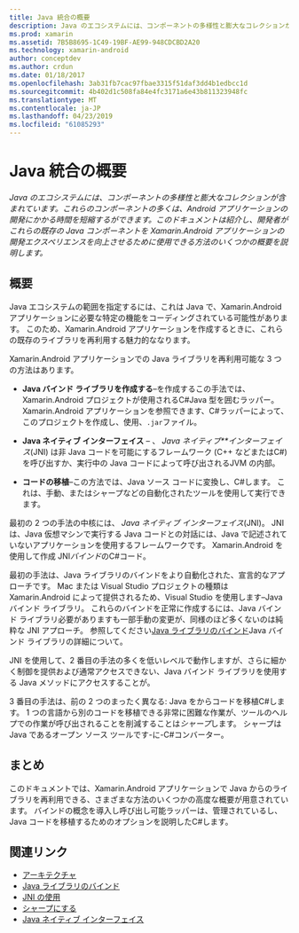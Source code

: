 ```yaml
---
title: Java 統合の概要
description: Java のエコシステムには、コンポーネントの多様性と膨大なコレクションが含まれています。 これらのコンポーネントの多くは、Android アプリケーションの開発にかかる時間を短縮するができます。 このドキュメントは紹介し、開発者がこれらの既存の Java コンポーネントを Xamarin.Android アプリケーションの開発エクスペリエンスを向上させるために使用できる方法のいくつかの概要を説明します。
ms.prod: xamarin
ms.assetid: 7B5B8695-1C49-19BF-AE99-948CDCBD2A20
ms.technology: xamarin-android
author: conceptdev
ms.author: crdun
ms.date: 01/18/2017
ms.openlocfilehash: 3ab31fb7cac97fbae3315f51daf3dd4b1edbcc1d
ms.sourcegitcommit: 4b402d1c508fa84e4fc3171a6e43b811323948fc
ms.translationtype: MT
ms.contentlocale: ja-JP
ms.lasthandoff: 04/23/2019
ms.locfileid: "61085293"
---
```

# <a name="java-integration-overview"></a>Java 統合の概要

_Java のエコシステムには、コンポーネントの多様性と膨大なコレクションが含まれています。これらのコンポーネントの多くは、Android アプリケーションの開発にかかる時間を短縮するができます。このドキュメントは紹介し、開発者がこれらの既存の Java コンポーネントを Xamarin.Android アプリケーションの開発エクスペリエンスを向上させるために使用できる方法のいくつかの概要を説明します。_


## <a name="overview"></a>概要

Java エコシステムの範囲を指定するには、これは Java で、Xamarin.Android アプリケーションに必要な特定の機能をコーディングされている可能性があります。 このため、Xamarin.Android アプリケーションを作成するときに、これらの既存のライブラリを再利用する魅力的ななります。 

Xamarin.Android アプリケーションでの Java ライブラリを再利用可能な 3 つの方法はあります。 

-   **Java バインド ライブラリを作成する**&ndash;を作成するこの手法では、Xamarin.Android プロジェクトが使用されるC#Java 型を囲むラッパー。 Xamarin.Android アプリケーションを参照できます、C#ラッパーによって、このプロジェクトを作成し、使用、`.jar`ファイル。 

-   **Java ネイティブ インターフェイス** &ndash; 、 *Java ネイティブ**インターフェイス*(JNI) は非 Java コードを可能にするフレームワーク (C++ などまたはC#) を呼び出すか、実行中の Java コードによって呼び出されるJVM の内部。 

-   **コードの移植**&ndash;この方法では、Java ソース コードに変換し、C#します。 これは、手動、またはシャープなどの自動化されたツールを使用して実行できます。 

最初の 2 つの手法の中核には、 *Java ネイティブ インターフェイス*(JNI)。 JNI は、Java 仮想マシンで実行する Java コードとの対話には、Java で記述されていないアプリケーションを使用するフレームワークです。 Xamarin.Android を使用して作成 JNI*バインド*のC#コード。 

最初の手法は、Java ライブラリのバインドをより自動化された、宣言的なアプローチです。 Mac または Visual Studio プロジェクトの種類は Xamarin.Android によって提供されるため、Visual Studio を使用します&ndash;Java バインド ライブラリ。 これらのバインドを正常に作成するには、Java バインド ライブラリ必要がありますも一部手動の変更が、同様のほど多くないのは純粋な JNI アプローチ。 参照してください[Java ライブラリのバインド](~/android/platform/binding-java-library/index.md)Java バインド ライブラリの詳細について。 

JNI を使用して、2 番目の手法の多くを低いレベルで動作しますが、さらに細かく制御を提供および通常アクセスできない、Java バインド ライブラリを使用する Java メソッドにアクセスすることが。 

3 番目の手法は、前の 2 つのまったく異なる: Java をからコードを移植C#します。 1 つの言語から別のコードを移植できる非常に困難な作業が、ツールのヘルプでの作業が呼び出されることを削減することは*シャープ*します。 シャープは Java であるオープン ソース ツールです-に-C#コンバーター。 



## <a name="summary"></a>まとめ

このドキュメントでは、Xamarin.Android アプリケーションで Java からのライブラリを再利用できる、さまざまな方法のいくつかの高度な概要が用意されています。 バインドの概念を導入し呼び出し可能ラッパーは、管理されているし、Java コードを移植するためのオプションを説明したC#します。 


## <a name="related-links"></a>関連リンク

- [アーキテクチャ](~/android/internals/architecture.md)
- [Java ライブラリのバインド](~/android/platform/binding-java-library/index.md)
- [JNI の使用](~/android/platform/java-integration/working-with-jni.md)
- [シャープにする](https://github.com/slluis/sharpen)
- [Java ネイティブ インターフェイス](http://docs.oracle.com/javase/7/docs/technotes~/jni/index.html)
